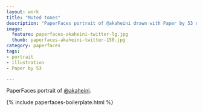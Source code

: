 ```yaml
---
layout: work
title: "Muted tones"
description: "PaperFaces portrait of @akaheini drawn with Paper by 53 on an iPad."
image: 
  feature: paperfaces-akaheini-twitter-lg.jpg
  thumb: paperfaces-akaheini-twitter-150.jpg
category: paperfaces
tags: 
- portrait
- illustration
- Paper by 53

---
```


PaperFaces portrait of [@akaheini](http://twitter.com/akaheini).

{% include paperfaces-boilerplate.html %}